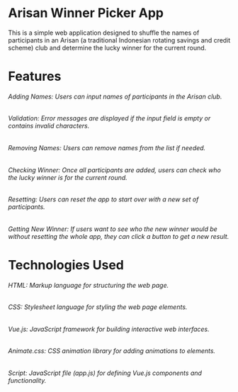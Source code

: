 # Arisan Winner Picker App
This is a simple web application designed to shuffle the names of participants in an Arisan (a traditional Indonesian rotating savings and credit scheme) club and determine the lucky winner for the current round.

# Features
###### Adding Names: Users can input names of participants in the Arisan club.
###### Validation: Error messages are displayed if the input field is empty or contains invalid characters.
###### Removing Names: Users can remove names from the list if needed.
###### Checking Winner: Once all participants are added, users can check who the lucky winner is for the current round.
###### Resetting: Users can reset the app to start over with a new set of participants.
###### Getting New Winner: If users want to see who the new winner would be without resetting the whole app, they can click a button to get a new result.
# Technologies Used
###### HTML: Markup language for structuring the web page.
###### CSS: Stylesheet language for styling the web page elements.
###### Vue.js: JavaScript framework for building interactive web interfaces.
###### Animate.css: CSS animation library for adding animations to elements.
###### Script: JavaScript file (app.js) for defining Vue.js components and functionality.
